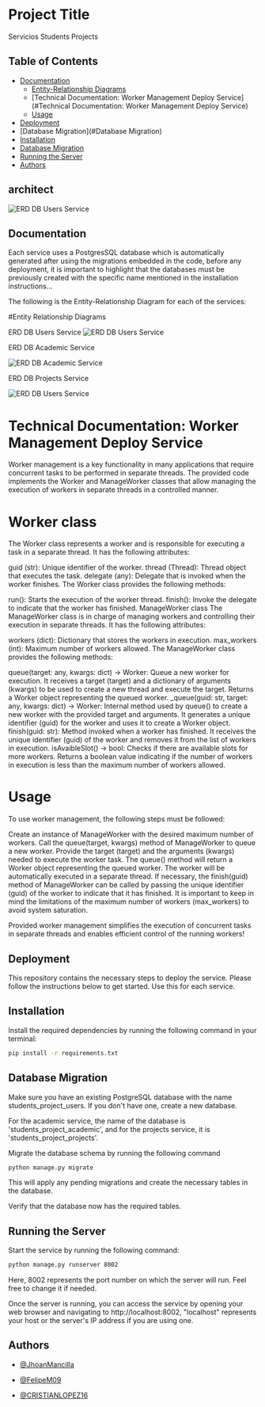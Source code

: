 # Project Title

Servicios Students Projects

## Table of Contents
- [Documentation](#documentation)
  - [Entity-Relationship Diagrams](#Entity-Relationship-Diagrams)
  - [Technical Documentation: Worker Management Deploy Service](#Technical Documentation: Worker Management Deploy Service)
   - [Usage](#Usage)
- [Deployment](#deployment)
 - [Database Migration](#Database Migration)
- [Installation](#installation)
- [Database Migration](#database-migration)
- [Running the Server](#running-the-server)
- [Authors](#authors)


## architect

![ERD DB Users Service](https://i.postimg.cc/W1nxK9YY/architect.png)


## Documentation

Each service uses a PostgresSQL database which is automatically generated after using the migrations embedded in the code, before any deployment, it is important to highlight that the databases must be previously created with the specific name mentioned in the installation instructions...

The following is the Entity-Relationship Diagram for each of the services:

#Entity Relationship Diagrams

ERD DB Users Service
![ERD DB Users Service](https://i.postimg.cc/XY8MhVt3/users.png)

ERD DB Academic Service

![ERD DB Academic Service](https://i.postimg.cc/nLJzKcBJ/Academic.png)

ERD DB Projects Service

![ERD DB Users Service](https://i.postimg.cc/76PZcsKt/Projects.png)

# Technical Documentation: Worker Management Deploy Service 
Worker management is a key functionality in many applications that require concurrent tasks to be performed in separate threads. The provided code implements the Worker and ManageWorker classes that allow managing the execution of workers in separate threads in a controlled manner.

# Worker class
The Worker class represents a worker and is responsible for executing a task in a separate thread. It has the following attributes:

guid (str): Unique identifier of the worker.
thread (Thread): Thread object that executes the task.
delegate (any): Delegate that is invoked when the worker finishes.
The Worker class provides the following methods:

run(): Starts the execution of the worker thread.
finish(): Invoke the delegate to indicate that the worker has finished.
ManageWorker class
The ManageWorker class is in charge of managing workers and controlling their execution in separate threads. It has the following attributes:

workers (dict): Dictionary that stores the workers in execution.
max_workers (int): Maximum number of workers allowed.
The ManageWorker class provides the following methods:

queue(target: any, kwargs: dict) -> Worker: Queue a new worker for execution. It receives a target (target) and a dictionary of arguments (kwargs) to be used to create a new thread and execute the target. Returns a Worker object representing the queued worker.
_queue(guid: str, target: any, kwargs: dict) -> Worker: Internal method used by queue() to create a new worker with the provided target and arguments. It generates a unique identifier (guid) for the worker and uses it to create a Worker object.
finish(guid: str): Method invoked when a worker has finished. It receives the unique identifier (guid) of the worker and removes it from the list of workers in execution.
isAvaibleSlot() -> bool: Checks if there are available slots for more workers. Returns a boolean value indicating if the number of workers in execution is less than the maximum number of workers allowed.
# Usage
To use worker management, the following steps must be followed:

Create an instance of ManageWorker with the desired maximum number of workers.
Call the queue(target, kwargs) method of ManageWorker to queue a new worker. Provide the target (target) and the arguments (kwargs) needed to execute the worker task.
The queue() method will return a Worker object representing the queued worker.
The worker will be automatically executed in a separate thread.
If necessary, the finish(guid) method of ManageWorker can be called by passing the unique identifier (guid) of the worker to indicate that it has finished.
It is important to keep in mind the limitations of the maximum number of workers (max_workers) to avoid system saturation.

Provided worker management simplifies the execution of concurrent tasks in separate threads and enables efficient control of the running workers!

## Deployment

This repository contains the necessary steps to deploy the service. Please follow the instructions below to get started. Use this for each service.

## Installation

Install the required dependencies by running the following command in your terminal:

   ```bash
   pip install -r requirements.txt
   ```

## Database Migration

Make sure you have an existing PostgreSQL database with the name students_project_users. If you don't have one, create a new database.

For the academic service, the name of the database is 'students_project_academic', and for the projects service, it is 'students_project_projects'.

Migrate the database schema by running the following command


   ```bash
   python manage.py migrate
   ```
   
This will apply any pending migrations and create the necessary tables in the database.

Verify that the database now has the required tables.

## Running the Server

Start the service by running the following command:


   ```bash
   python manage.py runserver 8002
   ```
Here, 8002 represents the port number on which the server will run. Feel free to change it if needed.

Once the server is running, you can access the service by opening your web browser and navigating to http://localhost:8002, "localhost" represents your host or the server's IP address if you are using one.
## Authors

- [@JhoanMancilla](https://github.com/JhoanMancilla)

- [@FelipeM09](https://github.com/FelipeM09)
- [@CRISTIANLOPEZ16](https://github.com/CRISTIANLOPEZ16)
